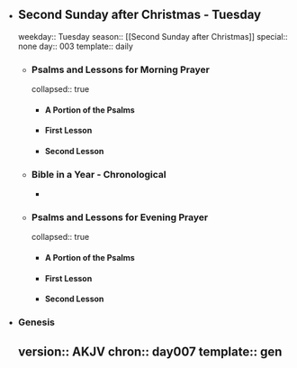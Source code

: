 - ## Second Sunday after Christmas - Tuesday
  weekday:: Tuesday
  season:: [[Second Sunday after Christmas]] 
  special:: none
  day:: 003
  template:: daily
	- ### Psalms and Lessons for Morning Prayer
	  collapsed:: true
		- #### A Portion of the Psalms
		- #### First Lesson
		- #### Second Lesson
	- ### Bible in a Year - Chronological
		-
	- ### Psalms and Lessons for Evening Prayer
	  collapsed:: true
		- #### A Portion of the Psalms
		- #### First Lesson
		- #### Second Lesson
- ### Genesis
  version:: AKJV
  chron:: day007
  template:: gen
	-